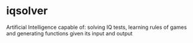 # iqsolver
Artificial Intelligence capable of: solving IQ tests, learning rules of games and generating functions given its input and output
